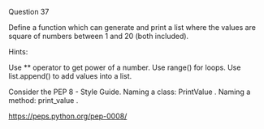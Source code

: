 Question 37

Define a function which can generate and print a list where the values 
are square of numbers between 1 and 20 (both included).

Hints:

Use ** operator to get power of a number. Use range() for loops. Use list.append() 
to add values into a list.

Consider the PEP 8 - Style Guide. Naming a class: PrintValue . Naming a method: print_value .

https://peps.python.org/pep-0008/
